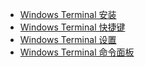 


- [Windows Terminal 安装 ](https://apps.microsoft.com/store/detail/windows-terminal/9N0DX20HK701?hl=zh-cn&gl=cn)
- [Windows Terminal 快捷键](https://blog.csdn.net/xixihahalelehehe/article/details/127839881)
- [Windows Terminal 设置](https://blog.csdn.net/xixihahalelehehe/article/details/127839905)
- [Windows Terminal 命令面板](https://blog.csdn.net/xixihahalelehehe/article/details/127839950)







